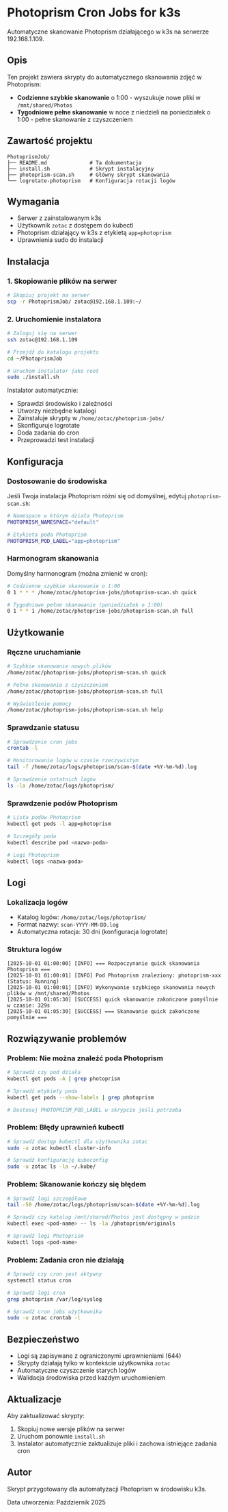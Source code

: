 # Photoprism Cron Jobs for k3s

Automatyczne skanowanie Photoprism działającego w k3s na serwerze 192.168.1.109.

## Opis

Ten projekt zawiera skrypty do automatycznego skanowania zdjęć w Photoprism:
- **Codzienne szybkie skanowanie** o 1:00 - wyszukuje nowe pliki w `/mnt/shared/Photos`
- **Tygodniowe pełne skanowanie** w noce z niedzieli na poniedziałek o 1:00 - pełne skanowanie z czyszczeniem

## Zawartość projektu

```
PhotoprismJob/
├── README.md              # Ta dokumentacja
├── install.sh             # Skrypt instalacyjny
├── photoprism-scan.sh     # Główny skrypt skanowania  
└── logrotate-photoprism   # Konfiguracja rotacji logów
```

## Wymagania

- Serwer z zainstalowanym k3s
- Użytkownik `zotac` z dostępem do kubectl
- Photoprism działający w k3s z etykietą `app=photoprism`
- Uprawnienia sudo do instalacji

## Instalacja

### 1. Skopiowanie plików na serwer

```bash
# Skopiuj projekt na serwer
scp -r PhotoprismJob/ zotac@192.168.1.109:~/
```

### 2. Uruchomienie instalatora

```bash
# Zaloguj się na serwer
ssh zotac@192.168.1.109

# Przejdź do katalogu projektu
cd ~/PhotoprismJob

# Uruchom instalator jako root
sudo ./install.sh
```

Instalator automatycznie:
- Sprawdzi środowisko i zależności
- Utworzy niezbędne katalogi
- Zainstaluje skrypty w `/home/zotac/photoprism-jobs/`
- Skonfiguruje logrotate
- Doda zadania do cron
- Przeprowadzi test instalacji

## Konfiguracja

### Dostosowanie do środowiska

Jeśli Twoja instalacja Photoprism różni się od domyślnej, edytuj `photoprism-scan.sh`:

```bash
# Namespace w którym działa Photoprism
PHOTOPRISM_NAMESPACE="default"

# Etykieta poda Photoprism
PHOTOPRISM_POD_LABEL="app=photoprism"
```

### Harmonogram skanowania

Domyślny harmonogram (można zmienić w cron):
```bash
# Codzienne szybkie skanowanie o 1:00
0 1 * * * /home/zotac/photoprism-jobs/photoprism-scan.sh quick

# Tygodniowe pełne skanowanie (poniedziałek o 1:00)  
0 1 * * 1 /home/zotac/photoprism-jobs/photoprism-scan.sh full
```

## Użytkowanie

### Ręczne uruchamianie

```bash
# Szybkie skanowanie nowych plików
/home/zotac/photoprism-jobs/photoprism-scan.sh quick

# Pełne skanowanie z czyszczeniem
/home/zotac/photoprism-jobs/photoprism-scan.sh full

# Wyświetlenie pomocy
/home/zotac/photoprism-jobs/photoprism-scan.sh help
```

### Sprawdzanie statusu

```bash
# Sprawdzenie cron jobs
crontab -l

# Monitorowanie logów w czasie rzeczywistym
tail -f /home/zotac/logs/photoprism/scan-$(date +%Y-%m-%d).log

# Sprawdzenie ostatnich logów
ls -la /home/zotac/logs/photoprism/
```

### Sprawdzenie podów Photoprism

```bash
# Lista podów Photoprism
kubectl get pods -l app=photoprism

# Szczegóły poda
kubectl describe pod <nazwa-poda>

# Logi Photoprism
kubectl logs <nazwa-poda>
```

## Logi

### Lokalizacja logów
- Katalog logów: `/home/zotac/logs/photoprism/`
- Format nazwy: `scan-YYYY-MM-DD.log`
- Automatyczna rotacja: 30 dni (konfiguracja logrotate)

### Struktura logów
```
[2025-10-01 01:00:00] [INFO] === Rozpoczynanie quick skanowania Photoprism ===
[2025-10-01 01:00:01] [INFO] Pod Photoprism znaleziony: photoprism-xxx (Status: Running)
[2025-10-01 01:00:01] [INFO] Wykonywanie szybkiego skanowania nowych plików w /mnt/shared/Photos
[2025-10-01 01:05:30] [SUCCESS] quick skanowanie zakończone pomyślnie w czasie: 329s
[2025-10-01 01:05:30] [SUCCESS] === Skanowanie quick zakończone pomyślnie ===
```

## Rozwiązywanie problemów

### Problem: Nie można znaleźć poda Photoprism

```bash
# Sprawdź czy pod działa
kubectl get pods -A | grep photoprism

# Sprawdź etykiety poda
kubectl get pods --show-labels | grep photoprism

# Dostosuj PHOTOPRISM_POD_LABEL w skrypcie jeśli potrzeba
```

### Problem: Błędy uprawnień kubectl

```bash
# Sprawdź dostęp kubectl dla użytkownika zotac
sudo -u zotac kubectl cluster-info

# Sprawdź konfigurację kubeconfig
sudo -u zotac ls -la ~/.kube/
```

### Problem: Skanowanie kończy się błędem

```bash
# Sprawdź logi szczegółowe
tail -50 /home/zotac/logs/photoprism/scan-$(date +%Y-%m-%d).log

# Sprawdź czy katalog /mnt/shared/Photos jest dostępny w podzie
kubectl exec <pod-name> -- ls -la /photoprism/originals

# Sprawdź logi Photoprism
kubectl logs <pod-name>
```

### Problem: Zadania cron nie działają

```bash
# Sprawdź czy cron jest aktywny
systemctl status cron

# Sprawdź logi cron
grep photoprism /var/log/syslog

# Sprawdź cron jobs użytkownika
sudo -u zotac crontab -l
```

## Bezpieczeństwo

- Logi są zapisywane z ograniczonymi uprawnieniami (644)
- Skrypty działają tylko w kontekście użytkownika `zotac`
- Automatyczne czyszczenie starych logów
- Walidacja środowiska przed każdym uruchomieniem

## Aktualizacje

Aby zaktualizować skrypty:

1. Skopiuj nowe wersje plików na serwer
2. Uruchom ponownie `install.sh`
3. Instalator automatycznie zaktualizuje pliki i zachowa istniejące zadania cron

## Autor

Skrypt przygotowany dla automatyzacji Photoprism w środowisku k3s.

Data utworzenia: Październik 2025